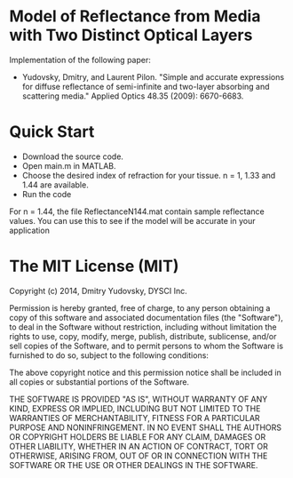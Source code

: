 Model of Reflectance from Media with Two Distinct Optical Layers
=============

Implementation of the following paper:

* Yudovsky, Dmitry, and Laurent Pilon. "Simple and accurate expressions for diffuse reflectance of semi-infinite and two-layer absorbing and scattering media." Applied Optics 48.35 (2009): 6670-6683.
 

Quick Start
=============
* Download the source code. 
* Open main.m in MATLAB. 
* Choose the desired index of refraction for your tissue. n = 1, 1.33 and 1.44 are available. 
* Run the code


For n = 1.44, the file ReflectanceN144.mat contain sample reflectance values. You can use this to see if the model will be accurate in your application 

The MIT License (MIT)
=============

Copyright (c) 2014, Dmitry Yudovsky, DYSCI Inc.

Permission is hereby granted, free of charge, to any person obtaining a copy
of this software and associated documentation files (the "Software"), to deal
in the Software without restriction, including without limitation the rights
to use, copy, modify, merge, publish, distribute, sublicense, and/or sell
copies of the Software, and to permit persons to whom the Software is
furnished to do so, subject to the following conditions:

The above copyright notice and this permission notice shall be included in
all copies or substantial portions of the Software.

THE SOFTWARE IS PROVIDED "AS IS", WITHOUT WARRANTY OF ANY KIND, EXPRESS OR
IMPLIED, INCLUDING BUT NOT LIMITED TO THE WARRANTIES OF MERCHANTABILITY,
FITNESS FOR A PARTICULAR PURPOSE AND NONINFRINGEMENT. IN NO EVENT SHALL THE
AUTHORS OR COPYRIGHT HOLDERS BE LIABLE FOR ANY CLAIM, DAMAGES OR OTHER
LIABILITY, WHETHER IN AN ACTION OF CONTRACT, TORT OR OTHERWISE, ARISING FROM,
OUT OF OR IN CONNECTION WITH THE SOFTWARE OR THE USE OR OTHER DEALINGS IN
THE SOFTWARE.
